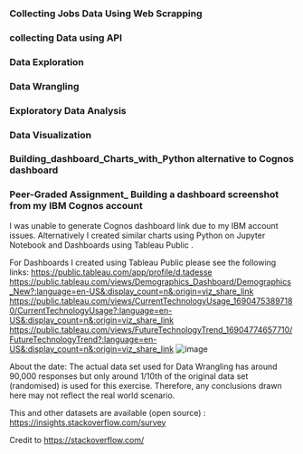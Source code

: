 ### Collecting Jobs Data Using Web Scrapping
### collecting Data using API 
### Data Exploration 
### Data Wrangling
### Exploratory Data Analysis
### Data Visualization
### Building_dashboard_Charts_with_Python alternative to Cognos dashboard
### Peer-Graded Assignment_ Building a dashboard screenshot from my IBM Cognos account 

I was unable to generate Cognos dashboard link due to my IBM account issues. Alternatively I created similar charts using Python on Jupyter Notebook and Dashboards using Tableau Public .

For Dashboards I created using Tableau Public please see the following links:
https://public.tableau.com/app/profile/d.tadesse
https://public.tableau.com/views/Demographics_Dashboard/Demographics_New?:language=en-US&:display_count=n&:origin=viz_share_link
https://public.tableau.com/views/CurrentTechnologyUsage_16904753897180/CurrentTechnologyUsage?:language=en-US&:display_count=n&:origin=viz_share_link
https://public.tableau.com/views/FutureTechnologyTrend_16904774657710/FutureTechnologyTrend?:language=en-US&:display_count=n&:origin=viz_share_link
![image](https://github.com/datadesse/IBM_Data_Analyst_Capstone_Project/assets/47495467/9ada50f9-116d-4a7b-a1da-98ef549d786a)


About the date:
The actual data set used for Data Wrangling has around 90,000 responses but only around 1/10th of the original data set (randomised) is used for this exercise. Therefore, any conclusions drawn here may not reflect the real world scenario.

This and other datasets are available (open source) : https://insights.stackoverflow.com/survey

Credit to https://stackoverflow.com/

